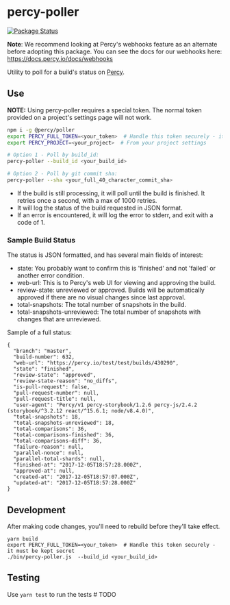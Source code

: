 # percy-poller

[![Package Status](https://img.shields.io/npm/v/@percy/poller.svg)](https://www.npmjs.com/package/@percy/poller)

**Note**: We recommend looking at Percy's webhooks feature as an alternate before adopting this package. You can see the docs for our webhooks here: https://docs.percy.io/docs/webhooks

Utility to poll for a build's status on [Percy](https://percy.io).  

## Use

**NOTE:** Using percy-poller requires a special token. The normal token provided on a project's settings page will not work.

```bash
npm i -g @percy/poller
export PERCY_FULL_TOKEN=<your_token>  # Handle this token securely - it must be kept secret
export PERCY_PROJECT=<your_project>  # From your project settings

# Option 1 - Poll by build_id:
percy-poller --build_id <your_build_id>

# Option 2 - Poll by git commit sha:
percy-poller --sha <your_full_40_character_commit_sha>
```

* If the build is still processing, it will poll until the build is finished. It retries once a second, with a max of 1000 retries.
* It will log the status of the build requested in JSON format.  
* If an error is encountered, it will log the error to stderr, and exit with a code of 1.

### Sample Build Status

The status is JSON formatted, and has several main fields of interest:
- state: You probably want to confirm this is 'finished' and not 'failed' or another error condition.  
- web-url: This is to Percy's web UI for viewing and approving the build.
- review-state: unreviewed or approved. Builds will be automatically approved if there are no visual changes since last approval.
- total-snapshots: The total number of snapshots in the build.
- total-snapshots-unreviewed: The total number of snapshots with changes that are unreviewed.

Sample of a full status:

```
{
  "branch": "master",
  "build-number": 632,
  "web-url": "https://percy.io/test/test/builds/430290",
  "state": "finished",
  "review-state": "approved",
  "review-state-reason": "no_diffs",
  "is-pull-request": false,
  "pull-request-number": null,
  "pull-request-title": null,
  "user-agent": "Percy/v1 percy-storybook/1.2.6 percy-js/2.4.2 (storybook/^3.2.12 react/^15.6.1; node/v8.4.0)",
  "total-snapshots": 18,
  "total-snapshots-unreviewed": 18,
  "total-comparisons": 36,
  "total-comparisons-finished": 36,
  "total-comparisons-diff": 36,
  "failure-reason": null,
  "parallel-nonce": null,
  "parallel-total-shards": null,
  "finished-at": "2017-12-05T18:57:28.000Z",
  "approved-at": null,
  "created-at": "2017-12-05T18:57:07.000Z",
  "updated-at": "2017-12-05T18:57:28.000Z"
}
```

## Development

After making code changes, you'll need to rebuild before they'll take effect.
```
yarn build
export PERCY_FULL_TOKEN=<your_token>  # Handle this token securely - it must be kept secret
./bin/percy-poller.js  --build_id <your_build_id>
```

## Testing

Use `yarn test` to run the tests # TODO
